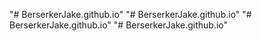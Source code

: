 "# BerserkerJake.github.io" 
"# BerserkerJake.github.io" 
"# BerserkerJake.github.io" 
"# BerserkerJake.github.io" 
